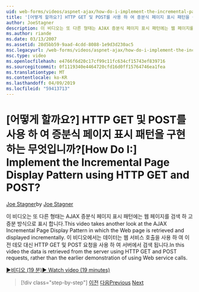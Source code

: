 ```yaml
---
uid: web-forms/videos/aspnet-ajax/how-do-i-implement-the-incremental-page-display-pattern-using-http-get-and-post
title: '[어떻게 할까요?] HTTP GET 및 POST를 사용 하 여 증분식 페이지 표시 패턴을 구현 하는 무엇입니까? | Microsoft 문서'
author: JoeStagner
description: 이 비디오는 또 다른 형태는 AJAX 증분식 페이지 표시 패턴에는 웹 페이지를 검색 하 고 증분 방식으로 표시 합니다. 이 비디오는 중...
ms.author: riande
ms.date: 03/13/2007
ms.assetid: 28d5bb59-9aad-4cdd-8088-1e9d3d230ac5
msc.legacyurl: /web-forms/videos/aspnet-ajax/how-do-i-implement-the-incremental-page-display-pattern-using-http-get-and-post
msc.type: video
ms.openlocfilehash: e4766f6d20c17cf99c11fc634cf15743ef839716
ms.sourcegitcommit: 0f1119340e4464720cfd16d0ff15764746ea1fea
ms.translationtype: MT
ms.contentlocale: ko-KR
ms.lasthandoff: 04/09/2019
ms.locfileid: "59413713"
---
```

# <a name="how-do-i-implement-the-incremental-page-display-pattern-using-http-get-and-post"></a><span data-ttu-id="fed06-105">[어떻게 할까요?] HTTP GET 및 POST를 사용 하 여 증분식 페이지 표시 패턴을 구현 하는 무엇입니까?</span><span class="sxs-lookup"><span data-stu-id="fed06-105">[How Do I:] Implement the Incremental Page Display Pattern using HTTP GET and POST?</span></span>

<span data-ttu-id="fed06-106">[Joe Stagner](https://github.com/JoeStagner)</span><span class="sxs-lookup"><span data-stu-id="fed06-106">by [Joe Stagner](https://github.com/JoeStagner)</span></span>

<span data-ttu-id="fed06-107">이 비디오는 또 다른 형태는 AJAX 증분식 페이지 표시 패턴에는 웹 페이지를 검색 하 고 증분 방식으로 표시 합니다.</span><span class="sxs-lookup"><span data-stu-id="fed06-107">This video takes another look at the AJAX Incremental Page Display Pattern in which the Web page is retrieved and displayed incrementally.</span></span> <span data-ttu-id="fed06-108">이 비디오에서는 데이터는 웹 서비스 호출을 사용 하 여 이전 데모 대신 HTTP GET 및 POST 요청을 사용 하 여 서버에서 검색 됩니다.</span><span class="sxs-lookup"><span data-stu-id="fed06-108">In this video the data is retrieved from the server using HTTP GET and POST requests, rather than the earlier demonstration of using Web service calls.</span></span>

[<span data-ttu-id="fed06-109">&#9654;비디오 (19 분)</span><span class="sxs-lookup"><span data-stu-id="fed06-109">&#9654; Watch video (19 minutes)</span></span>](https://channel9.msdn.com/Blogs/ASP-NET-Site-Videos/how-do-i-implement-the-incremental-page-display-pattern-using-http-get-and-post)

> [!div class="step-by-step"]
> <span data-ttu-id="fed06-110">[이전](how-do-i-implement-the-ajax-incremental-page-display-pattern.md)
> [다음](how-do-i-use-the-aspnet-ajax-updateprogress-control.md)</span><span class="sxs-lookup"><span data-stu-id="fed06-110">[Previous](how-do-i-implement-the-ajax-incremental-page-display-pattern.md)
[Next](how-do-i-use-the-aspnet-ajax-updateprogress-control.md)</span></span>
